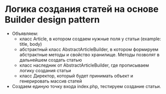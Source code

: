 # Логика создания статей на основе Builder design pattern
* Объявляем: 
  - класс Article, в котором создаем нужные поля у статьи (example: title, body)  
  - абстрактный класс AbstractArticleBuilder, в котором формируем абстрактные методы и свойство хранилище. Методы позволят в дальнейшем создать статью
  - класс наследник от AbstractArticleBuilder, где прописываем логику создания статьи
  - класс Директор, который будет принимать объект и генерировать массив статей
* Создаем единую точку входа index.php, тестируем создание статьи.
